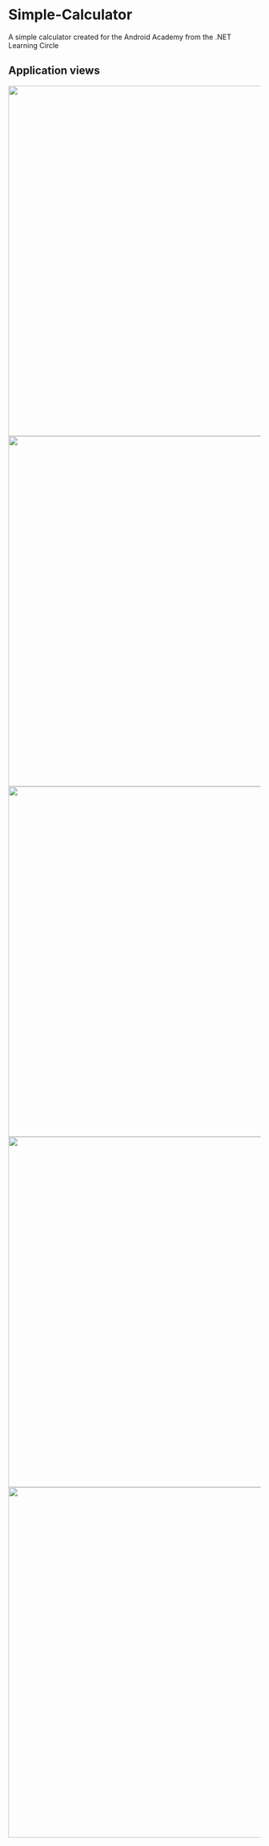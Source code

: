 # Simple-Calculator
A simple calculator created for the Android Academy from the .NET Learning Circle

## Application views
<img src ="Sreen_1.jpg" widith="500" height="700"> <img src ="Sreen_2.jpg.jpg" widith="500" height="700"> <img src ="Sreen_3.jpg.jpg" widith="500" height="700">
<img src ="Sreen_4.jpg" widith="500" height="700"> <img src ="Sreen_5.jpg" widith="500" height="700">
